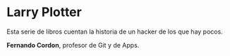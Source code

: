 
# Larry Plotter

Esta serie de libros cuentan la historia de un hacker de los que hay pocos.

**Fernando Cordon**, profesor de Git y de Apps.


